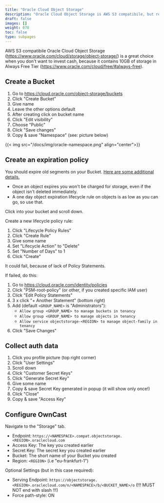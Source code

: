 ```yaml
---
title: "Oracle Cloud Object Storage"
description: "Oracle Cloud Object Storage is AWS S3 compatibile, but requires a little bit different configuration. And 10GB are Always Free!"
draft: false
images: []
weight: 070
toc: false
type: subpages
---
```


AWS S3 compatibile Oracle Cloud Object Storage (https://www.oracle.com/cloud/storage/object-storage/) is a great choice when you don't want to invest cash, because it contains 10GB of storage in Always Free Tier (https://www.oracle.com/cloud/free/#always-free).

## Create a Bucket

1. Go to https://cloud.oracle.com/object-storage/buckets
2. Click "Create Bucket"
3. Give name
4. Leave the other options default
5. After creating click on bucket name
6. Click "Edit visibility"
7. Choose "Public"
8. Click "Save changes"
9. Copy & save "Namespace" (see: picture below)

{{< img src="/docs/img/oracle-namespace.png" align="center">}}


## Create an expiration policy

You should expire old segments on your Bucket. [Here are some additional details.](https://docs.oracle.com/en-us/iaas/Content/Object/Tasks/usinglifecyclepolicies.htm)

- Once an object expires you won't be charged for storage, even if the object isn't deleted immediately.
- A one day object expiration lifecycle rule on objects is as low as you can go, so use that.

Click into your bucket and scroll down.

Create a new lifecycle policy rule:

1. Click "Lifecycle Policy Rules"
2. Click "Create Rule"
3. Give some name
4. Set "Lifecycle Action" to "Delete"
5. Set "Number of Days" to 1
6. Click "Create"

It could fail, because of lack of Policy Statements.

If failed, do this:

1. Go to https://cloud.oracle.com/identity/policies
2. Click "PSM-root-policy" (or other, if you created specific IAM user)
3. Click "Edit Policy Statements"
4. 3 x click "+ Another Statement" (bottom right)
5. Add (default `<GROUP_NAME>` is "Administrators"):
    - `Allow group <GROUP_NAME> to manage buckets in tenancy`
    - `Allow group <GROUP_NAME> to manage objects in tenancy`
    - `Allow service objectstorage-<REGION> to manage object-family in tenancy`
6. Click "Save Changes"

## Collect auth data

1. Click you profile picture (top right corner)
2. Click "User Settings"
3. Scroll down
4. Click "Customer Secret Keys"
5. Click "Generate Secret Key"
6. Give some name
7. Copy & save Secret Key generated in popup (it will show only once!)
8. Click "Close"
9. Copy & save "Access Key"

## Configure OwnCast

Navigate to the "Storage" tab.

- Endpoint: `https://<NAMESPACE>.compat.objectstorage.<REGION>.oraclecloud.com`
- Access Key: The key you created earlier
- Secret Key: The secret key you created earlier
- Bucket: The short name of your Bucket you created
- Region: `<REGION>` (i.e "eu-frankfurt-1")

Optional Settings (but in this case required):
- Serving Endpoint: `https://objectstorage.<REGION>.oraclecloud.com/n/<NAMESPACE>/b/<BUCKET_NAME>/o` (!!! MUST NOT end with slash !!!)
- Force path-style: ON


